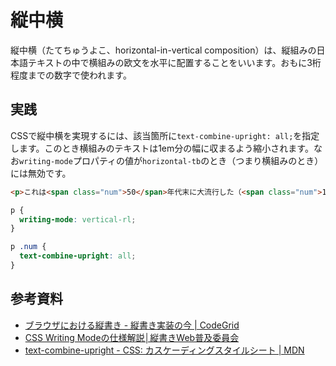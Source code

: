 # 縦中横

縦中横（たてちゅうよこ、horizontal-in-vertical composition）は、縦組みの日本語テキストの中で横組みの欧文を水平に配置することをいいます。おもに3桁程度までの数字で使われます。

## 実践

CSSで縦中横を実現するには、該当箇所に`text-combine-upright: all;`を指定します。このとき横組みのテキストは1em分の幅に収まるよう縮小されます。なお`writing-mode`プロパティの値が`horizontal-tb`のとき（つまり横組みのとき）には無効です。

```html
<p>これは<span class="num">50</span>年代末に大流行した（<span class="num">108</span>ページ参照）。</p>
```

```css
p {
  writing-mode: vertical-rl;
}

p .num {
  text-combine-upright: all;
}
```

## 参考資料

- [ブラウザにおける縦書き - 縦書き実装の今 | CodeGrid](https://app.codegrid.net/entry/vertical-script-1)
- [CSS Writing Modeの仕様解説│縦書きWeb普及委員会](https://tategaki.github.io/explan1.html)
- [text-combine-upright - CSS: カスケーディングスタイルシート | MDN](https://developer.mozilla.org/ja/docs/Web/CSS/text-combine-upright)
